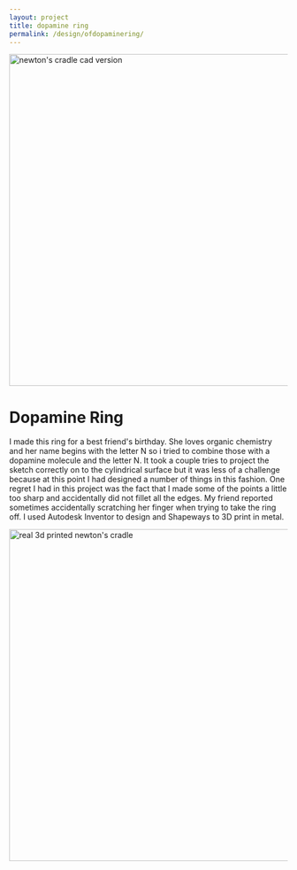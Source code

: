 ```yaml
---
layout: project
title: dopamine ring
permalink: /design/ofdopaminering/
---
```

<img src="../../assets/images/dopamine+ring+real.jpg" alt="newton's cradle cad version" width="600"/>

# Dopamine Ring

I made this ring for a best friend's birthday. She loves organic chemistry and her name begins with the letter N so i tried to combine those with a dopamine molecule and the letter N. It took a couple tries to project the sketch correctly on to the cylindrical surface but it was less of a challenge because at this point I had designed a number of things in this fashion. One regret I had in this project was the fact that I made some of the points a little too sharp and accidentally did not fillet all the edges. My friend reported sometimes accidentally scratching her finger when trying to take the ring off. I used Autodesk Inventor to design and Shapeways to 3D print in metal.

<img src="../../assets/images/dopaminering1.jpg" alt="real 3d printed newton's cradle" width="600"/>